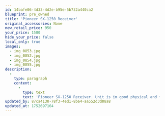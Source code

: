 ```yaml
---
id: 14bafe06-4d33-4d2e-b95e-5b732a440ca2
blueprint: pre_owned
title: 'Pioneer SX-1250 Receiver'
original_accessories: None
new_retail_price: 950
your_price: 1500
hide_your_price: false
local_only: true
images:
  - img_0853.jpg
  - img_0852.jpg
  - img_0854.jpg
  - img_0855.jpg
description:
  -
    type: paragraph
    content:
      -
        type: text
        text: 'Pioneer SX-1250 Receiver. Unit is in good physical and functional condition with some scratches and scuff on the wooden casework and metal fins, which is typical for the age. Some of the controls are a bit noisy and could use a cleaning by a technician. This is a classic model and sought after on the used market. Typical selling range on this model is $2,000.00-$3,000.00 and significantly more for units that have been fully refurbished. '
updated_by: 87ca4130-78f3-4ed1-8b64-aa552d3d08a8
updated_at: 1752697164
---
```

